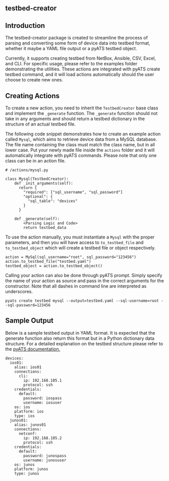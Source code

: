 testbed-creator
---

Introduction
---
The testbed-creator package is created to streamline the process of 
parsing and converting some form of device data into testbed format, 
whether it maybe a YAML file output or a pyATS testbed object.

Currently, it supports creating testbed from NetBox, Ansible, CSV, Excel, and
CLI. For specific usage, please refer to the examples folder demonstrating the 
utilities. These actions are integrated with pyATS create testbed command, and
it will load actions automatically should the user choose to create new ones.

Creating Actions
---
To create a new action, you need to inherit the `TestbedCreator` base class and
implement the `_generate` function. The `_generate` function should not take in 
any arguments and should return a testbed dictionary in the structure of an
actual testbed file.

The following code snippet demonstrates how to create an example action called 
`Mysql`, which aims to retrieve device data from a MySQL database. The file name
containing the class must match the class name, but in all lower case. Put your
newly made file inside the `actions` folder and it will automatically integrate
with pyATS commands. Please note that only one class can be in an action file.

```
# /actions/mysql.py

class Mysql(TestbedCreator):
    def _init_arguments(self):
      return {
        "required": ["sql_username", "sql_password"]
        "optional": {
          "sql_table": "devices"
        }
      }

    def _generate(self):
        <Parsing Logic and Code>
        return testbed_data
```

To use the action manually, you must instantiate a `Mysql` with the proper
parameters, and then you will have access to `to_testbed_file` and 
`to_testbed_object` which will create a testbed file or object respectively.

```
action = MySql(sql_username="root", sql_password="123456")
action.to_testbed_file("testbed.yaml")
testbed_object = action.to_testbed_object()
```

Calling your action can also be done through pyATS prompt. Simply specify
the name of your action as source and pass in the correct arguments for the 
constructor. Note that all dashes in command line are interpreted as underscores.

```
pyats create testbed mysql --output=testbed.yaml --sql-username=root --sql-password=123456
```

Sample Output
---
Below is a sample testbed output in YAML format. It is expected that the 
generate function also return this format but in a Python dictionary data 
structure. For a detailed explanation on the testbed structure please refer to the
[pyATS documentation.](https://pubhub.devnetcloud.com/media/pyats/docs/topology/schema.html#)

```
devices:
  ios01:
    alias: ios01
    connections:
      cli:
        ip: 192.168.105.1
        protocol: ssh
    credentials:
      default:
        password: iospass
        username: iosuser
    os: ios
    platform: ios
    type: ios
  junos01:
    alias: junos01
    connections:
      netconf:
        ip: 192.168.105.2
        protocol: ssh
    credentials:
      default:
        password: junospass
        username: junosuser
    os: junos
    platform: junos
    type: junos
```